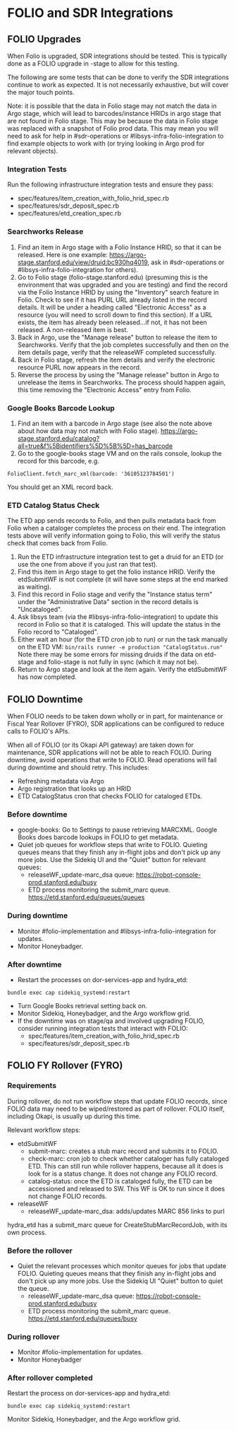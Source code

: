 # FOLIO and SDR Integrations

## FOLIO Upgrades

When Folio is upgraded, SDR integrations should be tested.  This is typically done as a FOLIO upgrade in -stage to allow for this testing.

The following are some tests that can be done to verify the SDR integrations continue to work as expected.  It is not necessarily exhaustive, but will cover the major touch points.

Note: it is possible that the data in Folio stage may not match the data in Argo stage, which will lead to barcodes/instance HRIDs in argo stage that are not found in Folio stage.  This may be because the data in Folio stage was replaced with a snapshot of Folio prod data.  This may mean you will need to ask for help in #sdr-operations or #libsys-infra-folio-integration to find example objects to work with (or trying looking in Argo prod for relevant objects).

### Integration Tests

Run the following infrastructure integration tests and ensure they pass:

- spec/features/item_creation_with_folio_hrid_spec.rb
- spec/features/sdr_deposit_spec.rb
- spec/features/etd_creation_spec.rb

### Searchworks Release

1. Find an item in Argo stage with a Folio Instance HRID, so that it can be released.  Here is one example: https://argo-stage.stanford.edu/view/druid:bc930hq4019, ask in #sdr-operations or #libsys-infra-folio-integration for others).
2. Go to Folio stage (folio-stage.stanford.edu) (presuming this is the environment that was upgraded and you are testing) and find the record via the Folio Instance HRID by using the "Inventory" search feature in Folio.  Check to see if it has PURL URL already listed in the record details.  It will be under a heading called "Electronic Access" as a resource (you will need to scroll down to find this section).  If a URL exists, the item has already been released...if not, it has not been released.  A non-released item is best.
3. Back in Argo, use the "Manage release" button to release the item to Searchworks.  Verify that the job completes successfully and then on the item details page, verify that the releaseWF completed successfully.
4. Back in Folio stage, refresh the item details and verify the electronic resource PURL now appears in the record.
5. Reverse the process by using the "Manage release" button in Argo to unrelease the items in Searchworks.  The process should happen again, this time removing the "Electronic Access" entry from Folio.

### Google Books Barcode Lookup

1. Find an item with a barcode in Argo stage (see also the note above about how data may not match with Folio stage).  https://argo-stage.stanford.edu/catalog?all=true&f%5Bidentifiers%5D%5B%5D=has_barcode
2. Go to the google-books stage VM and on the rails console, lookup the record for this barcode, e.g.

`FolioClient.fetch_marc_xml(barcode: '36105123784501')`

You should get an XML record back.

### ETD Catalog Status Check

The ETD app sends records to Folio, and then pulls metadata back from Folio when a cataloger completes the process on their end.  The integration tests above will verify information going to Folio, this will verify the status check that comes back from Folio.

1. Run the ETD infrastructure integration test to get a druid for an ETD (or use the one from above if you just ran that test).
2. Find this item in Argo stage to get the folio instance HRID.  Verify the etdSubmitWF is not complete (it will have some steps at the end marked as waiting).
3. Find this record in Folio stage and verify the "Instance status term" under the "Administrative Data" section in the record details is "Uncataloged".
4. Ask libsys team (via the #libsys-infra-folio-integration) to update this record in Folio so that it is cataloged.  This will update the status in the Folio record to "Cataloged".
5. Either wait an hour (for the ETD cron job to run) or run the task manually on the ETD VM: `bin/rails runner -e production "CatalogStatus.run"`  Note there may be some errors for missing druids if the data on etd-stage and folio-stage is not fully in sync (which it may not be).
6. Return to Argo stage and look at the item again.  Verify the etdSubmitWF has now completed.

## FOLIO Downtime

When FOLIO needs to be taken down wholly or in part, for maintenance or Fiscal Year Rollover (FYRO), SDR applications can be configured to reduce calls to FOLIO's APIs.

When all of FOLIO (or its Okapi API gateway) are taken down for maintenance, SDR applications will not be able to reach FOLIO. During downtime, avoid operations that write to FOLIO. Read operations will fail during downtime and should retry. This includes:
* Refreshing metadata via Argo
* Argo registration that looks up an HRID
* ETD CatalogStatus cron that checks FOLIO for cataloged ETDs.

### Before downtime
* google-books: Go to Settings to pause retrieving MARCXML. Google Books does barcode lookups in FOLIO to get metadata.
* Quiet job queues for workflow steps that write to FOLIO. Quieting queues means that they finish any in-flight jobs and don't pick up any more jobs. Use the Sidekiq UI and the "Quiet" button for relevant queues:
  * releaseWF_update-marc_dsa queue: https://robot-console-prod.stanford.edu/busy
  * ETD process monitoring the submit_marc queue. https://etd.stanford.edu/queues/queues

### During downtime
* Monitor #folio-implementation and #libsys-infra-folio-integration for updates.
* Monitor Honeybadger.

### After downtime
* Restart the processes on dor-services-app and hydra_etd:

`bundle exec cap sidekiq_systemd:restart`

* Turn Google Books retrieval setting back on.
* Monitor Sidekiq, Honeybadger, and the Argo workflow grid.
* If the downtime was on stage/qa and involved upgrading FOLIO, consider running integration tests that interact with FOLIO:
  * spec/features/item_creation_with_folio_hrid_spec.rb
  * spec/features/sdr_deposit_spec.rb


## FOLIO FY Rollover (FYRO)

### Requirements
During rollover, do not run workflow steps that update FOLIO records, since FOLIO data may need to be wiped/restored as part of rollover. FOLIO itself, including Okapi, is usually up during this time.

Relevant workflow steps:
* etdSubmitWF
  * submit-marc: creates a stub marc record and submits it to FOLIO.
  * check-marc: cron job to check whether cataloger has fully cataloged ETD. This can still run while rollover happens, because all it does is look for is a status change. It does not change any FOLIO record.
  * catalog-status: once the ETD is cataloged fully, the ETD can be accessioned and released to SW. This WF is OK to run since it does not change FOLIO records.
* releaseWF
  * releaseWF_update-marc_dsa: adds/updates MARC 856 links to purl

hydra_etd has a submit_marc queue for CreateStubMarcRecordJob, with its own process.


### Before the rollover
* Quiet the relevant processes which monitor queues for jobs that update FOLIO. Quieting queues means that they finish any in-flight jobs and don't pick up any more jobs. Use the Sidekiq UI "Quiet" button to quiet the queue.
  * releaseWF_update-marc_dsa queue: https://robot-console-prod.stanford.edu/busy
  * ETD process monitoring the submit_marc queue. https://etd.stanford.edu/queues/busy

### During rollover
* Monitor #folio-implementation for updates.
* Monitor Honeybadger

### After rollover completed
Restart the process on dor-services-app and hydra_etd:

`bundle exec cap sidekiq_systemd:restart`

Monitor Sidekiq, Honeybadger, and the Argo workflow grid.
